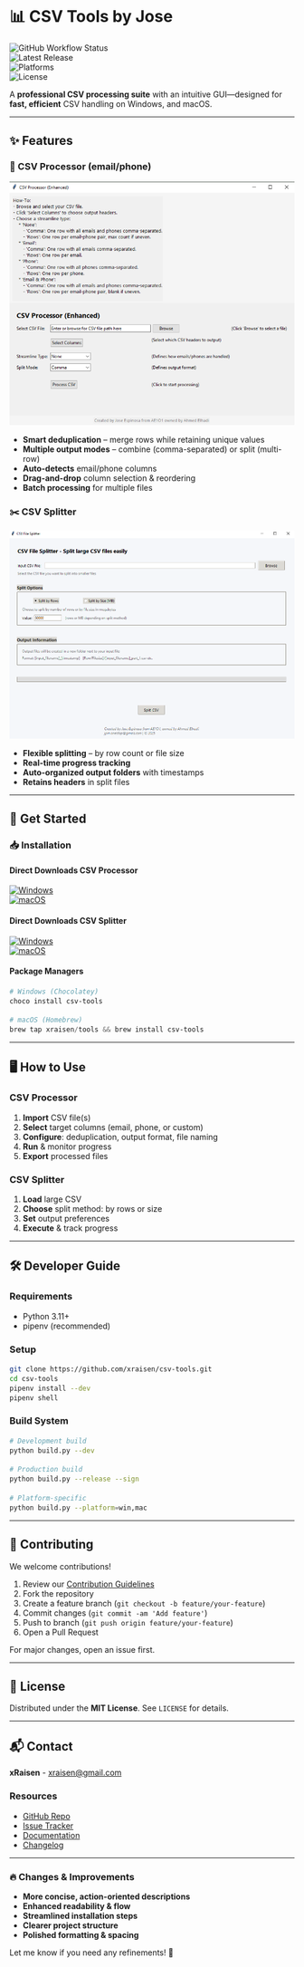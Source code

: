 # 📊 CSV Tools by Jose 

![GitHub Workflow Status](https://img.shields.io/github/actions/workflow/status/xraisen/csv-tools/main.yml?style=for-the-badge)  
![Latest Release](https://img.shields.io/github/v/release/xraisen/csv-tools?style=for-the-badge)  
![Platforms](https://img.shields.io/badge/platforms-Windows%20|%20macOS%20-lightgrey?style=for-the-badge)  
![License](https://img.shields.io/badge/license-MIT-blue?style=for-the-badge)  

A **professional CSV processing suite** with an intuitive GUI—designed for **fast, efficient** CSV handling on Windows, and macOS.  

---

## ✨ Features  

### 🔧 CSV Processor  (email/phone)
![CSV Processor](https://github.com/xraisen/CSV-Tools/blob/main/screenshots/Screenshot_1.png)

- **Smart deduplication** – merge rows while retaining unique values  
- **Multiple output modes** – combine (comma-separated) or split (multi-row)  
- **Auto-detects** email/phone columns  
- **Drag-and-drop** column selection & reordering  
- **Batch processing** for multiple files  

### ✂️ CSV Splitter  
![CSV Splitter](https://github.com/xraisen/CSV-Tools/blob/main/screenshots/Screenshot_2.png)

- **Flexible splitting** – by row count or file size  
- **Real-time progress tracking**  
- **Auto-organized output folders** with timestamps  
- **Retains headers** in split files  

---

## 🚀 Get Started  

### 📥 Installation  

#### Direct Downloads CSV Processor 
[![Windows](https://img.shields.io/badge/Windows-EXE-blue?logo=windows&style=for-the-badge)](https://github.com/xraisen/CSV-Tools/releases/download/release/csvprocessor.exe)  
[![macOS](https://img.shields.io/badge/macOS-DMG-silver?logo=apple&style=for-the-badge)](https://github.com/xraisen/CSV-Tools/releases/download/release/csvprocessor)  

#### Direct Downloads CSV Splitter
[![Windows](https://img.shields.io/badge/Windows-EXE-blue?logo=windows&style=for-the-badge)](https://github.com/xraisen/CSV-Tools/releases/download/release/csvsplitter.exe)  
[![macOS](https://img.shields.io/badge/macOS-DMG-silver?logo=apple&style=for-the-badge)](https://github.com/xraisen/CSV-Tools/releases/download/release/csvsplitter)  

#### Package Managers  
```powershell
# Windows (Chocolatey)
choco install csv-tools

# macOS (Homebrew)
brew tap xraisen/tools && brew install csv-tools

```  

---

## 🖥️ How to Use  

### CSV Processor  
1. **Import** CSV file(s)  
2. **Select** target columns (email, phone, or custom)  
3. **Configure**: deduplication, output format, file naming  
4. **Run** & monitor progress  
5. **Export** processed files  

### CSV Splitter  
1. **Load** large CSV  
2. **Choose** split method: by rows or size  
3. **Set** output preferences  
4. **Execute** & track progress  

---

## 🛠️ Developer Guide  

### Requirements  
- Python 3.11+  
- pipenv (recommended)  

### Setup  
```bash
git clone https://github.com/xraisen/csv-tools.git
cd csv-tools
pipenv install --dev
pipenv shell
```  

### Build System  
```bash
# Development build
python build.py --dev

# Production build
python build.py --release --sign

# Platform-specific
python build.py --platform=win,mac
```  

---

## 🤝 Contributing  

We welcome contributions!  

1. Review our [Contribution Guidelines](CONTRIBUTING.md)  
2. Fork the repository  
3. Create a feature branch (`git checkout -b feature/your-feature`)  
4. Commit changes (`git commit -am 'Add feature'`)  
5. Push to branch (`git push origin feature/your-feature`)  
6. Open a Pull Request  

For major changes, open an issue first.  

---

## 📜 License  

Distributed under the **MIT License**. See `LICENSE` for details.  

---

## 📬 Contact  

**xRaisen** - xraisen@gmail.com  

### Resources  
- [GitHub Repo](https://github.com/xraisen/csv-tools)  
- [Issue Tracker](https://github.com/xraisen/csv-tools/issues)  
- [Documentation](https://github.com/xraisen/csv-tools/wiki)  
- [Changelog](https://github.com/xraisen/csv-tools/releases)  

---

### 🔥 Changes & Improvements  
- **More concise, action-oriented descriptions**  
- **Enhanced readability & flow**  
- **Streamlined installation steps**  
- **Clearer project structure**  
- **Polished formatting & spacing**  

Let me know if you need any refinements! 🚀
